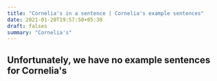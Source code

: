 ```yaml
---
title: "Cornelia's in a sentence | Cornelia's example sentences"
date: 2021-01-20T19:57:50+05:30
draft: falses
summary: "Cornelia's"
---
```

## Unfortunately, we have no example sentences for Cornelia's                 
